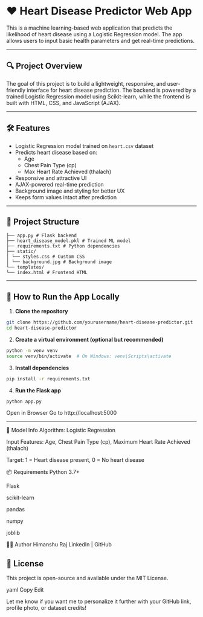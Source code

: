 # ❤️ Heart Disease Predictor Web App

This is a machine learning-based web application that predicts the likelihood of heart disease using a Logistic Regression model. The app allows users to input basic health parameters and get real-time predictions.

---

## 🔍 Project Overview

The goal of this project is to build a lightweight, responsive, and user-friendly interface for heart disease prediction. The backend is powered by a trained Logistic Regression model using Scikit-learn, while the frontend is built with HTML, CSS, and JavaScript (AJAX).

---

## 🛠️ Features

- Logistic Regression model trained on `heart.csv` dataset
- Predicts heart disease based on:
  - Age
  - Chest Pain Type (cp)
  - Max Heart Rate Achieved (thalach)
- Responsive and attractive UI
- AJAX-powered real-time prediction
- Background image and styling for better UX
- Keeps form values intact after prediction

---

## 📂 Project Structure
```
├── app.py # Flask backend
├── heart_disease_model.pkl # Trained ML model
├── requirements.txt # Python dependencies
├── static/
│ └── styles.css # Custom CSS
│ └── background.jpg # Background image
└── templates/
└── index.html # Frontend HTML
```

---

## 🚀 How to Run the App Locally

1. **Clone the repository**
```bash
git clone https://github.com/yourusername/heart-disease-predictor.git
cd heart-disease-predictor
```
2. **Create a virtual environment (optional but recommended)**
```bash
python -m venv venv
source venv/bin/activate  # On Windows: venv\Scripts\activate
```
3. **Install dependencies**
```bash
pip install -r requirements.txt
```
4. **Run the Flask app**
```bash
python app.py
```
Open in Browser
Go to http://localhost:5000

---

🧠 Model Info
Algorithm: Logistic Regression

Input Features: Age, Chest Pain Type (cp), Maximum Heart Rate Achieved (thalach)

Target: 1 = Heart disease present, 0 = No heart disease

📦 Requirements
Python 3.7+

Flask

scikit-learn

pandas

numpy

joblib

🙋‍♂️ Author
Himanshu Raj
LinkedIn | GitHub

## 📄 License
This project is open-source and available under the MIT License.

yaml
Copy
Edit

Let me know if you want me to personalize it further with your GitHub link, profile photo, or dataset credits!
